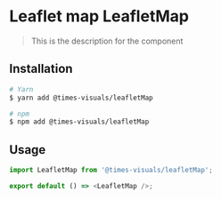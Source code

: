 # Leaflet map LeafletMap

> This is the description for the component

## Installation

```bash
# Yarn
$ yarn add @times-visuals/leafletMap

# npm
$ npm add @times-visuals/leafletMap
```

## Usage

```js
import LeafletMap from '@times-visuals/leafletMap';

export default () => <LeafletMap />;
```
